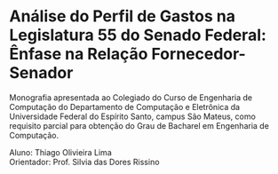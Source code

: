 # Análise do Perfil de Gastos na Legislatura 55 do Senado Federal: Ênfase na Relação Fornecedor-Senador

Monografia apresentada ao Colegiado do Curso de Engenharia de Computação do Departamento de Computação e Eletrônica da Universidade Federal do Espírito Santo, campus São Mateus, como requisito parcial para
obtenção do Grau de Bacharel em Engenharia de Computação.

Aluno: Thiago Olivieira Lima <br />
Orientador: Prof. Silvia das Dores Rissino
